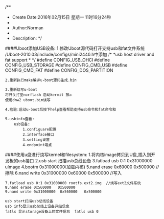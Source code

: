 /**
* Create Date:2016年02月15日 星期一 11时16分24秒
* 
* Author:Norman
* 
* Description: 
*/

####Uboot添加USB设备:
    1.修改Uboot源代码打开支持usb和fat文件系统
    /Uboot-2010.03/include/configs/mini2440.h中添加
    /*
    *usb host driver and fat support
    * */
    #define CONFIG_USB_OHCI
    #define CONFIG_USB_STORAGE
    #define CONFIG_CMD_USB
    #define CONFIG_CMD_FAT
    #define CONFIG_DOS_PARTITION

    2.重新执行make编译u-boot源码生成.bin

    3.重新烧写u-boot
    将开关打至norflash 启动kermit 按a 
    使用dnw2 uboot.bin烧写

    4.检验:启动u-boot后按下help查看帮助支持usb命令和fat命令和

    5.usbinfo查看:
        usb设备:
            1.configuare配置
            2.interface接口
            3.setting设置
            4.endpoint端点

####使用u盘进行烧写kernel和filesystem:
    1.将内核image拷贝到U盘,插入到开发板的usb接口
    2.usb start 扫描usb总线设备
    3.fatload usb 0:1 0x31000000 uImage
    4.bootm 0x31000000(加载内核)
    5.nand erase 0x60000   0x500000    //擦除
    6.nand write 0x31000000  0x60000   0x500000 //写入

    7.fatload usb 0:1 0x31000000 rootfs.ext2.img  //烧写ext2文件系统
    8.nand erase 0x560000   0x500000
    9.nand write 0x31000000  0x560000   0x500000

    usb start扫描usb总线设备
    usb info显示usb总线上设备详细信息
    fatls 显示storage设备上的文件信息  fatls usb 0
